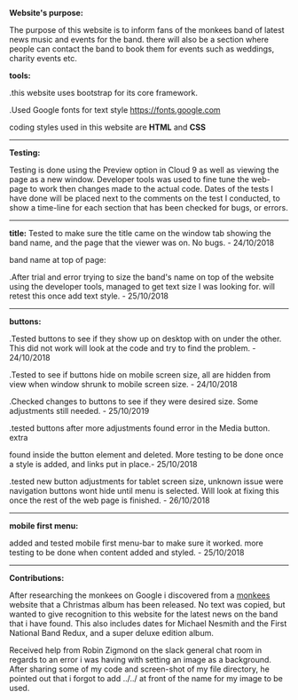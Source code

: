 <strong>Website's purpose:</strong>

The purpose of this website is to inform fans of the monkees band of latest news
music and events for the band. there will also be a section where people can
contact the band to book them for events such as weddings, charity events etc.


<strong>tools:</strong>

.this website uses bootstrap for its core framework.

.Used Google fonts for text style https://fonts.google.com

coding styles used in this website are <strong>HTML</strong> and <strong>CSS</strong>

--------------------------------------------------------------------------------

<strong>Testing:</strong>

Testing is done using the Preview option in Cloud 9 as well as viewing the page 
as a new window. Developer tools was used to fine tune the web-page to work then
changes made to the actual code. Dates of the tests I have done will be placed
next to the comments on the test I conducted, to show a time-line for each section
that has been checked for bugs, or errors.

--------------------------------------------------------------------------------

<strong>title:</strong>
Tested to make sure the title came on the window tab showing the band name, and
the page that the viewer was on. No bugs. - 24/10/2018

band name at top of page:

.After trial and error trying to size the band's name on top of the website
 using the developer tools, managed to get text size I was looking for. will 
 retest this once add text style. - 25/10/2018

--------------------------------------------------------------------------------

<strong>buttons:</strong>

.Tested buttons to see if they show up on desktop with on under the other. This 
 did not work will look at the code and try to find the problem. - 24/10/2018

.Tested to see if buttons hide on mobile screen size, all are hidden from view 
 when window shrunk to mobile screen size. - 24/10/2018 

.Checked changes to buttons to see if they were desired size. Some adjustments
 still needed. - 25/10/2019
 
.tested buttons after more adjustments found error in the Media button. extra 
 </p> found inside the button element and deleted. More testing to be done once
 a style is added, and links put in place.- 25/10/2018
 
.tested new button adjustments for tablet screen size, unknown issue were 
 navigation buttons wont hide until menu is selected. Will look at fixing this 
 once the rest of the web page is finished. - 26/10/2018
 
--------------------------------------------------------------------------------
 
<strong>mobile first menu:</strong>
 
 added and tested mobile first menu-bar to make sure it worked. more testing to 
 be done when content added and styled. - 25/10/2018
 
--------------------------------------------------------------------------------
 
<strong>Contributions:</strong>
 
After researching the monkees on Google i discovered from a <a href="https://www
.monkees.com/news?page=1">monkees</a> website that a Christmas album has been released.
No text was copied, but wanted to give recognition to this website for the
latest news on the band that i have found. This also includes dates for Michael
Nesmith and the First National Band Redux, and a super deluxe edition album.

Received help from Robin Zigmond on the slack general chat room in regards to an
error i was having with setting an image as a background. After sharing some of
my code and screen-shot of my file directory, he pointed out that i forgot to add
../../ at front of the name for my image to be used.